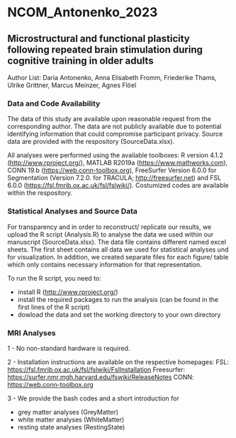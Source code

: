 # NCOM_Antonenko_2023
## Microstructural and functional plasticity following repeated brain stimulation during cognitive training in older adults
Author List:
Daria Antonenko, Anna Elisabeth Fromm, Friederike Thams, Ulrike Grittner, Marcus Meinzer, Agnes Flöel

### Data and Code Availability 

The data of this study are available upon reasonable request from the corresponding author. The data are not publicly available due to potential identifying information that could compromise participant privacy. Source data are provided with the respository (SourceData.xlsx). 

All analyses were performed using the available toolboxes: R version 4.1.2 (http://www.rproject.org/), MATLAB R2019a (https://www.mathworks.com), CONN 19.b (https://web.conn-toolbox.org), FreeSurfer Version 6.0.0 for Segmentation (Version 7.2.0. for TRACULA; http://freesurfer.net) and FSL 6.0.0 (https://fsl.fmrib.ox.ac.uk/fsl/fslwiki/). Costumized codes are available within the respository. 


### Statistical Analyses and Source Data 
For transparency and in order to reconstruct/ replicate our results, we upload the R script (Analysis.R) to analyse the data we used within our manuscript (SourceData.xlsx).
The data file contains different named excel sheets. The first sheet contains all data we used for statistical analyses und for visualization. In addition, we created separate files for each figure/ table which only contains necessary information for that representation. 

To run the R script, you need to: 
- install R (http://www.rproject.org/)
- install the required packages to run the analysis (can be found in the first lines of the R script)
- dowload the data and set the working directory to your own directory 

### MRI Analyses 
1 - No non-standard hardware is required. 

2 - Installation instructions are available on the respective homepages: 
FSL: https://fsl.fmrib.ox.ac.uk/fsl/fslwiki/FslInstallation
Freesurfer: https://surfer.nmr.mgh.harvard.edu/fswiki/ReleaseNotes 
CONN: https://web.conn-toolbox.org

3 - We provide the bash codes and a short introduction for  
- grey matter analyses (GreyMatter)
- white matter analyses (WhiteMatter)
- resting state analyses (RestingState)
